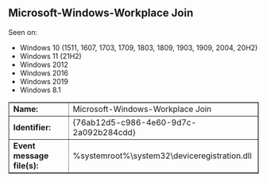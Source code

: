 ## Microsoft-Windows-Workplace Join

Seen on:
* Windows 10 (1511, 1607, 1703, 1709, 1803, 1809, 1903, 1909, 2004, 20H2)
* Windows 11 (21H2)
* Windows 2012
* Windows 2016
* Windows 2019
* Windows 8.1

<table border="1" class="docutils">
  <tbody>
    <tr>
      <td><b>Name:</b></td>
      <td>Microsoft-Windows-Workplace Join</td>
    </tr>
    <tr>
      <td><b>Identifier:</b></td>
      <td>{76ab12d5-c986-4e60-9d7c-2a092b284cdd}</td>
    </tr>
    <tr>
      <td><b>Event message file(s):</b></td>
      <td>%systemroot%\system32\deviceregistration.dll</td>
    </tr>
  </tbody>
</table>

&nbsp;

